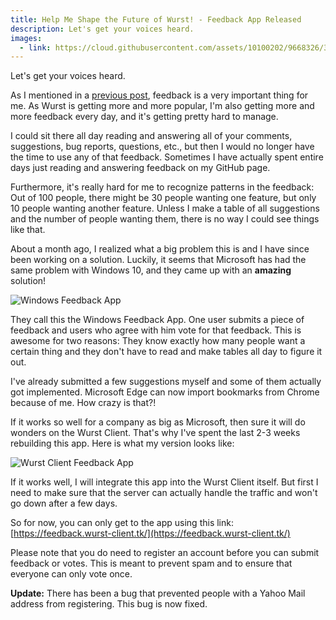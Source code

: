 ```yaml
---
title: Help Me Shape the Future of Wurst! - Feedback App Released
description: Let's get your voices heard.
images:
  - link: https://cloud.githubusercontent.com/assets/10100202/9668326/3a7e0370-5281-11e5-8813-9956759272d6.png
---
```

Let's get your voices heard.

As I mentioned in a [previous post](/news/2015-08-15-feedback), feedback is a very important thing for me. As Wurst is getting more and more popular, I'm also getting more and more feedback every day, and it's getting pretty hard to manage.

I could sit there all day reading and answering all of your comments, suggestions, bug reports, questions, etc., but then I would no longer have the time to use any of that feedback. Sometimes I have actually spent entire days just reading and answering feedback on my GitHub page.

Furthermore, it's really hard for me to recognize patterns in the feedback: Out of 100 people, there might be 30 people wanting one feature, but only 10 people wanting another feature. Unless I make a table of all suggestions and the number of people wanting them, there is no way I could see things like that.

About a month ago, I realized what a big problem this is and I have since been working on a solution. Luckily, it seems that Microsoft has had the same problem with Windows 10, and they came up with an **amazing** solution!
<!--read more-->

![Windows Feedback App](https://cloud.githubusercontent.com/assets/10100202/9670119/3ee4a0f4-528b-11e5-8e65-d2826bee2cc0.png)

They call this the Windows Feedback App. One user submits a piece of feedback and users who agree with him vote for that feedback. This is awesome for two reasons: They know exactly how many people want a certain thing and they don't have to read and make tables all day to figure it out.

I've already submitted a few suggestions myself and some of them actually got implemented. Microsoft Edge can now import bookmarks from Chrome because of me. How crazy is that?!

If it works so well for a company as big as Microsoft, then sure it will do wonders on the Wurst Client. That's why I've spent the last 2-3 weeks rebuilding this app. Here is what my version looks like:

![Wurst Client Feedback App](https://cloud.githubusercontent.com/assets/10100202/9670662/cd85a130-528d-11e5-8001-9e8d386c8afc.png)

If it works well, I will integrate this app into the Wurst Client itself. But first I need to make sure that the server can actually handle the traffic and won't go down after a few days.

So for now, you can only get to the app using this link: [https://feedback.wurst-client.tk/](https://feedback.wurst-client.tk/)

Please note that you do need to register an account before you can submit feedback or votes. This is meant to prevent spam and to ensure that everyone can only vote once.

**Update:** There has been a bug that prevented people with a Yahoo Mail address from registering. This bug is now fixed.

